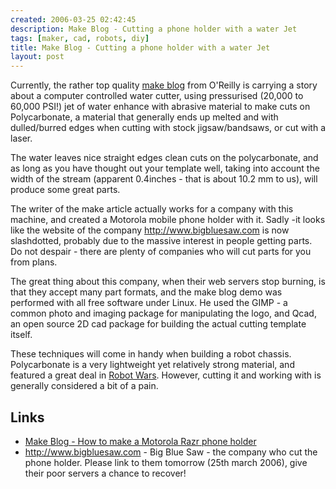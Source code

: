```yaml
---
created: 2006-03-25 02:42:45
description: Make Blog - Cutting a phone holder with a water Jet
tags: [maker, cad, robots, diy]
title: Make Blog - Cutting a phone holder with a water Jet
layout: post
---
```

Currently, the rather top quality <a href="https://makezine.com/2008/02/29/how-to-make-a-motorola-ra/">make blog</a> from O'Reilly is carrying a story about a computer controlled water cutter, using pressurised (20,000 to 60,000 PSI!) jet of water enhance with abrasive material to make cuts on Polycarbonate, a material that generally ends up melted and with dulled/burred edges when cutting with stock jigsaw/bandsaws, or cut with a laser.

The water leaves nice straight edges clean cuts on the polycarbonate, and as long as you have thought out your template well, taking into account the width of the stream (apparent 0.4inches - that is about 10.2 mm to us), will produce some great parts.

The writer of the make article actually works for a company with this machine, and created a Motorola mobile phone holder with it. Sadly -it looks like the website of the company <http://www.bigbluesaw.com> is now slashdotted, probably due to the massive interest in people getting parts. Do not despair - there are plenty of companies who will cut parts for you from plans.

The great thing about this company, when their web servers stop burning, is that they accept many part formats, and the make blog demo was performed with all free software under Linux. He used the GIMP - a common photo and imaging package for manipulating the logo, and Qcad, an open source 2D cad package for building the actual cutting template itself.

These techniques will come in handy when building a robot chassis. Polycarbonate is a very lightweight yet relatively strong material, and featured a great deal in [Robot Wars](/wiki/robot_wars "The british robot smashing TV series."). However, cutting it and working with is generally considered a bit of a pain.

## Links

* <a href="https://makezine.com/2008/02/29/how-to-make-a-motorola-ra/" >Make Blog - How to make a Motorola Razr phone holder</a>
* <http://www.bigbluesaw.com> - Big Blue Saw - the company who cut the phone holder. Please link to them tomorrow (25th march 2006), give their poor servers a chance to recover!
